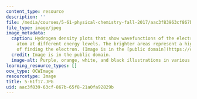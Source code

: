 ```yaml
---
content_type: resource
description: ''
file: /media/courses/5-61-physical-chemistry-fall-2017/aac3f83963cf867b65f821a0fa92829b_5-61f17.JPG
file_type: image/jpeg
image_metadata:
  caption: Hydrogen density plots that show wavefunctions of the electron in a hydrogen
    atom at different energy levels. The brighter areas represent a higher probability
    of finding the electron. (Image is in the [public domain](https://commons.wikimedia.org/wiki/File:Hydrogen_Density_Plots.png).)
  credit: Image is in the public domain.
  image-alt: Purple, orange, white, and black illustrations in various shapes.
learning_resource_types: []
ocw_type: OCWImage
resourcetype: Image
title: 5-61f17.JPG
uid: aac3f839-63cf-867b-65f8-21a0fa92829b
---
```

